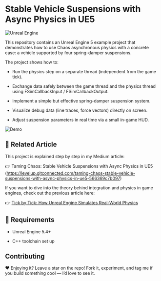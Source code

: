 # Stable Vehicle Suspensions with Async Physics in UE5

![Unreal Engine](https://img.shields.io/badge/Unreal%20Engine-%23313131.svg?logo=unrealengine&logoColor=white)


This repository contains an Unreal Engine 5 example project that demonstrates how to use Chaos asynchronous physics with a concrete case: a vehicle supported by four spring-damper suspensions.

The project shows how to:

- Run the physics step on a separate thread (independent from the game tick).

- Exchange data safely between the game thread and the physics thread using FSimCallbackInput / FSimCallbackOutput.

- Implement a simple but effective spring-damper suspension system.

- Visualize debug data (line traces, force vectors) directly on screen.

- Adjust suspension parameters in real time via a small in-game HUD.


![Demo](./GitHubAssets/Vehicle_working.gif)


## 📖 Related Article

This project is explained step by step in my Medium article:

👉 Taming Chaos: Stable Vehicle Suspensions with Async Physics in UE5 (https://levelup.gitconnected.com/taming-chaos-stable-vehicle-suspensions-with-async-physics-in-ue5-566369c7b097)


If you want to dive into the theory behind integration and physics in game engines, check out the previous article here:

👉 [Tick by Tick: How Unreal Engine Simulates Real-World Physics](https://levelup.gitconnected.com/tick-by-tick-how-unreal-engine-simulates-real-world-physics-4ac7bc9ee5fb)


## 🔧 Requirements

- Unreal Engine 5.4+

- C++ toolchain set up


## Contributing

❤️ Enjoying it?
Leave a star on the repo!
Fork it, experiment, and tag me if you build something cool — I’d love to see it.

